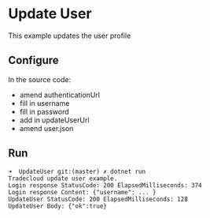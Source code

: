 # Update User

This example updates the user profile

## Configure

In the source code:
- amend authenticationUrl
- fill in username
- fill in password
- add <userId> in updateUserUrl
- amend user.json

## Run

```
➜  UpdateUser git:(master) ✗ dotnet run
Tradecloud update user example.
Login response StatusCode: 200 ElapsedMilliseconds: 374
Login response Content: {"username": ... }
UpdateUser StatusCode: 200 ElapsedMilliseconds: 128
UpdateUser Body: {"ok":true}
```